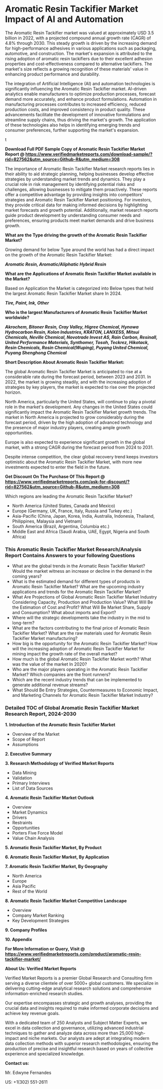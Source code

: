 <meta name="title" content="Global  Aromatic Resin Tackifier Market Impact of AI and Automation"><meta name="description" content="  The Aromatic Resin Tackifier market was valued at approximately USD 3.5 billion in 2022, with a projected compound annual growth rate (CAGR) of 4.8% through 2030. Th"><meta name="title" content=" Aromatic Resin Tackifier Market Size, Share, Scope, Trends, Growth, Opportunities, Analysis, Forecast"> <h1>Aromatic Resin Tackifier Market Impact of AI and Automation</h1> <p>The Aromatic Resin Tackifier market was valued at approximately USD 3.5 billion in 2022, with a projected compound annual growth rate (CAGR) of 4.8% through 2030. This steady growth is driven by the increasing demand for high-performance adhesives in various applications such as packaging, automotive, and construction. The market's expansion is attributed to the rising adoption of aromatic resin tackifiers due to their excellent adhesion properties and cost-effectiveness compared to alternative tackifiers. The market's size reflects a growing recognition of these materials' value in enhancing product performance and durability.</p> <p>The integration of Artificial Intelligence (AI) and automation technologies is significantly influencing the Aromatic Resin Tackifier market. AI-driven analytics enable manufacturers to optimize production processes, forecast demand more accurately, and enhance product formulations. Automation in manufacturing processes contributes to increased efficiency, reduced production costs, and improved consistency in product quality. These advancements facilitate the development of innovative formulations and streamline supply chains, thus driving the market's growth. The application of these technologies also helps in identifying emerging trends and consumer preferences, further supporting the market's expansion.</p> t</p><p id="" class=""><strong>Download Full PDF Sample Copy of Aromatic Resin Tackifier Market Report @ <a href="https://www.verifiedmarketreports.com/download-sample/?rid=827562&utm_source=Github-R&utm_medium=308" target="_blank">https://www.verifiedmarketreports.com/download-sample/?rid=827562&utm_source=Github-R&utm_medium=308</a></strong></p><p>The importance of&nbsp;Aromatic Resin Tackifier Market research reports lies in their ability to aid strategic planning, helping businesses develop effective strategies by understanding market trends and dynamics. They play a crucial role in risk management by identifying potential risks and challenges, allowing businesses to mitigate them proactively. These reports offer a competitive advantage by providing insights into competitors' strategies and Aromatic Resin Tackifier Market positioning. For investors, they provide critical data for making informed decisions by highlighting market forecasts and growth potential. Additionally, market research reports guide product development by understanding consumer needs and preferences, ensuring products meet market demands and drive business growth.</p><p><strong>What are the&nbsp;Type driving the growth of the Aromatic Resin Tackifier Market?</strong></p><p id="" class="">Growing demand for below Type around the world has had a direct impact on the growth of the Aromatic Resin Tackifier Market:</p><em><strong>Aromatic Resin, Aromatic/Aliphatic Hybrid Resin</strong></em></p><strong>What are the&nbsp;Applications&nbsp;of Aromatic Resin Tackifier Market available in the Market?</strong></p><p id="" class="">Based on Application the Market is categorized into Below types that held the largest Aromatic Resin Tackifier Market share In 2024.</p><em><strong>Tire, Paint, Ink, Other</strong></em></p><strong>Who is the largest Manufacturers of Aromatic Resin Tackifier Market worldwide?</strong></p><p><em><strong>Akrochem, Bitoner Resin, Cray Valley, Higree Chemical, Hynowa Hydrocarbon Resin, Kolon Industries, KRATON, LANXESS, Mitsui Chemicals, Neville Chemical, Novotrade Invest AS, Rain Carbon, Resinall, United Performance Materials, Synthomer, Tosoh, Teckrez, Hikotack, Resin Chemicals, Rosin Chemical(Wuping), Puyang United Chemical, Puyang Shenghong Chemical</strong></em></p><p id="" class=""><strong>Short Description About Aromatic Resin Tackifier Market:</strong></p><p>The global Aromatic Resin Tackifier Market is anticipated to rise at a considerable rate during the forecast period, between 2023 and 2031. In 2022, the market is growing steadily, and with the increasing adoption of strategies by key players, the market is expected to rise over the projected horizon.</p><p>North America, particularly the United States, will continue to play a pivotal role in the market's development. Any changes in the United States could significantly impact the Aromatic Resin Tackifier Market growth trends. The market in North America is projected to grow considerably during the forecast period, driven by the high adoption of advanced technology and the presence of major industry players, creating ample growth opportunities.</p><p>Europe is also expected to experience significant growth in the global market, with a strong CAGR during the forecast period from 2024 to 2031.</p><p>Despite intense competition, the clear global recovery trend keeps investors optimistic about the Aromatic Resin Tackifier Market, with more new investments expected to enter the field in the future.</p><p id="" class=""><strong>Get Discount On The Purchase Of This Report @ <a href="https://www.verifiedmarketreports.com/ask-for-discount/?rid=827562&utm_source=Github-R&utm_medium=308" target="_blank">https://www.verifiedmarketreports.com/ask-for-discount/?rid=827562&utm_source=Github-R&utm_medium=308</a></strong></p>Which regions are leading the Aromatic Resin Tackifier Market?</p><ul><li>North America (United States, Canada and Mexico)</li><li>Europe (Germany, UK, France, Italy, Russia and Turkey etc.)</li><li>Asia-Pacific (China, Japan, Korea, India, Australia, Indonesia, Thailand, Philippines, Malaysia and Vietnam)</li><li>South America (Brazil, Argentina, Columbia etc.)</li><li>Middle East and Africa (Saudi Arabia, UAE, Egypt, Nigeria and South Africa)</li></ul><h3 id="" class="">This Aromatic Resin Tackifier Market Research/Analysis Report Contains Answers to your following Questions</h3><ul><li>What are the global trends in the Aromatic Resin Tackifier Market? Would the market witness an increase or decline in the demand in the coming years?</li><li>What is the estimated demand for different types of products in Aromatic Resin Tackifier Market? What are the upcoming industry applications and trends for the Aromatic Resin Tackifier Market?</li><li>What Are Projections of Global Aromatic Resin Tackifier Market Industry Considering Capacity, Production and Production Value? What Will Be the Estimation of Cost and Profit? What Will Be Market Share, Supply and Consumption? What about imports and Export?</li><li>Where will the strategic developments take the industry in the mid to long-term?</li><li>What are the factors contributing to the final price of Aromatic Resin Tackifier Market? What are the raw materials used for Aromatic Resin Tackifier Market manufacturing?</li><li>How big is the opportunity for the Aromatic Resin Tackifier Market? How will the increasing adoption of Aromatic Resin Tackifier Market for mining impact the growth rate of the overall market?</li><li>How much is the global Aromatic Resin Tackifier Market worth? What was the value of the market In 2020?</li><li>Who are the major players operating in the Aromatic Resin Tackifier Market? Which companies are the front runners?</li><li>Which are the recent industry trends that can be implemented to generate additional revenue streams?</li><li>What Should Be Entry Strategies, Countermeasures to Economic Impact, and Marketing Channels for Aromatic Resin Tackifier Market Industry?</li></ul><h3 id="" class="">Detailed TOC of Global Aromatic Resin Tackifier Market Research Report, 2024-2030</h3><p id="" class=""><strong>1. Introduction of the Aromatic Resin Tackifier Market</strong></p><ul><li>Overview of the Market</li><li>Scope of Report</li><li>Assumptions</li></ul><p id="" class=""><strong>2. Executive Summary</strong></p><p id="" class=""><strong>3. Research Methodology of Verified Market Reports</strong></p><ul><li>Data Mining</li><li>Validation</li><li>Primary Interviews</li><li>List of Data Sources</li></ul><p id="" class=""><strong>4. Aromatic Resin Tackifier Market Outlook</strong></p><ul><li>Overview</li><li>Market Dynamics</li><li>Drivers</li><li>Restraints</li><li>Opportunities</li><li>Porters Five Force Model</li><li>Value Chain Analysis</li></ul><p id="" class=""><strong>5. Aromatic Resin Tackifier Market, By Product</strong></p><p id="" class=""><strong>6. Aromatic Resin Tackifier Market, By Application</strong></p><p id="" class=""><strong>7. Aromatic Resin Tackifier Market, By Geography</strong></p><ul><li>North America</li><li>Europe</li><li>Asia Pacific</li><li>Rest of the World</li></ul><p id="" class=""><strong>8. Aromatic Resin Tackifier Market Competitive Landscape</strong></p><ul><li>Overview</li><li>Company Market Ranking</li><li>Key Development Strategies</li></ul><p id="" class=""><strong>9. Company Profiles</strong></p><p id="" class=""><strong>10. Appendix</strong></p><p id="" class=""><strong>For More Information or Query, Visit @ <a href="https://www.verifiedmarketreports.com/product/aromatic-resin-tackifier-market/" target="_blank">https://www.verifiedmarketreports.com/product/aromatic-resin-tackifier-market/</a></strong></p><p id="" class=""><strong>About Us: Verified Market Reports</strong></p><p id="" class="">Verified Market Reports is a premier Global Research and Consulting firm serving a diverse clientele of over 5000+ global customers. We specialize in delivering cutting-edge analytical research solutions and comprehensive information-enriched research studies.</p><p id="" class="">Our expertise encompasses strategic and growth analyses, providing the crucial data and insights required to make informed corporate decisions and achieve key revenue goals.</p><p id="" class="">With a dedicated team of 250 Analysts and Subject Matter Experts, we excel in data collection and governance, utilizing advanced industrial techniques to gather and analyze data across more than 25,000 high-impact and niche markets. Our analysts are adept at integrating modern data collection methods with superior research methodologies, ensuring the production of precise and insightful research based on years of collective experience and specialized knowledge.</p><p id="" class=""><strong>Contact us:</strong></p><p id="" class="">Mr. Edwyne Fernandes</p><p id="" class="">US: +1(302) 551-2611</p>